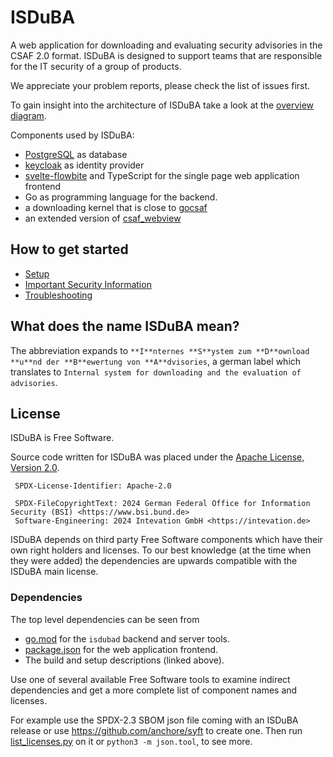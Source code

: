 <!--
 This file is Free Software under the Apache-2.0 License
 without warranty, see README.md and LICENSES/Apache-2.0.txt for details.

 SPDX-License-Identifier: Apache-2.0

 SPDX-FileCopyrightText: 2024 German Federal Office for Information Security (BSI) <https://www.bsi.bund.de>
 Software-Engineering: 2024 Intevation GmbH <https://intevation.de>
-->

# ISDuBA

A web application
for downloading and evaluating security advisories in the CSAF 2.0 format.
ISDuBA is designed to support teams that are responsible
for the IT security of a group of products.

We appreciate your problem reports, please check the list of issues first.

To gain insight into the architecture of ISDuBA take a look at the
[overview diagram](docs/images/overview-diagram.svg).


Components used by ISDuBA:

- [PostgreSQL](https://www.postgresql.org/) as database
- [keycloak](https://www.keycloak.org/) as identity provider
- [svelte-flowbite](https://flowbite-svelte.com/)
  and TypeScript for the single page web application frontend
- Go as programming language for the backend.
- a downloading kernel that is close to
  [gocsaf](https://github.com/gocsaf/csaf)
- an extended version of
  [csaf_webview](https://github.com/csaf-poc/csaf_webview)

## How to get started

- [Setup](docs/README.md)
- [Important Security Information](docs/security_considerations.md)
- [Troubleshooting](docs/troubleshooting.md)

## What does the name ISDuBA mean?

The abbreviation expands to `**I**nternes **S**ystem zum **D**ownload **u**nd
  der **B**ewertung von **A**dvisories`, a german label which translates to
`Internal system for downloading and the evaluation of advisories`.

## License

ISDuBA is Free Software.

Source code written for ISDuBA was placed under the
[Apache License, Version 2.0](./LICENSES/Apache-2.0.txt).

```
 SPDX-License-Identifier: Apache-2.0

 SPDX-FileCopyrightText: 2024 German Federal Office for Information Security (BSI) <https://www.bsi.bund.de>
 Software-Engineering: 2024 Intevation GmbH <https://intevation.de>
```

ISDuBA depends on third party Free Software components which have their
own right holders and licenses. To our best knowledge
(at the time when they were added)
the dependencies are upwards compatible with the ISDuBA main license.

### Dependencies

The top level dependencies can be seen from

- [go.mod](./go.mod) for the `isdubad` backend and server tools.
- [package.json](./client/package.json) for the web application frontend.
- The build and setup descriptions (linked above).

Use one of several available Free Software tools to examine indirect
dependencies and get a more complete list of component names and licenses.

For example use the SPDX-2.3 SBOM json file coming with an ISDuBA release
or use <https://github.com/anchore/syft> to create one.
Then run [list_licenses.py](./docs/scripts/list_licenses.py) on it
or `python3 -m json.tool`, to see more.
